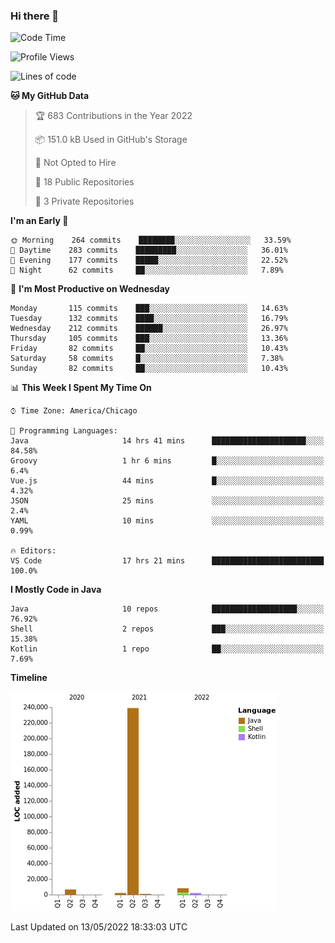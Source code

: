 ### Hi there 👋


<!--START_SECTION:waka-->
![Code Time](http://img.shields.io/badge/Code%20Time-2%2C252%20hrs%2032%20mins-blue)

![Profile Views](http://img.shields.io/badge/Profile%20Views-0-blue)

![Lines of code](https://img.shields.io/badge/From%20Hello%20World%20I%27ve%20Written-259%20Thousand%20lines%20of%20code-blue)

**🐱 My GitHub Data** 

> 🏆 683 Contributions in the Year 2022
 > 
> 📦 151.0 kB Used in GitHub's Storage 
 > 
> 🚫 Not Opted to Hire
 > 
> 📜 18 Public Repositories 
 > 
> 🔑 3 Private Repositories  
 > 
**I'm an Early 🐤** 

```text
🌞 Morning    264 commits    ████████░░░░░░░░░░░░░░░░░   33.59% 
🌆 Daytime    283 commits    █████████░░░░░░░░░░░░░░░░   36.01% 
🌃 Evening    177 commits    █████░░░░░░░░░░░░░░░░░░░░   22.52% 
🌙 Night      62 commits     ██░░░░░░░░░░░░░░░░░░░░░░░   7.89%

```
📅 **I'm Most Productive on Wednesday** 

```text
Monday       115 commits    ███░░░░░░░░░░░░░░░░░░░░░░   14.63% 
Tuesday      132 commits    ████░░░░░░░░░░░░░░░░░░░░░   16.79% 
Wednesday    212 commits    ██████░░░░░░░░░░░░░░░░░░░   26.97% 
Thursday     105 commits    ███░░░░░░░░░░░░░░░░░░░░░░   13.36% 
Friday       82 commits     ██░░░░░░░░░░░░░░░░░░░░░░░   10.43% 
Saturday     58 commits     █░░░░░░░░░░░░░░░░░░░░░░░░   7.38% 
Sunday       82 commits     ██░░░░░░░░░░░░░░░░░░░░░░░   10.43%

```


📊 **This Week I Spent My Time On** 

```text
⌚︎ Time Zone: America/Chicago

💬 Programming Languages: 
Java                     14 hrs 41 mins      █████████████████████░░░░   84.58% 
Groovy                   1 hr 6 mins         █░░░░░░░░░░░░░░░░░░░░░░░░   6.4% 
Vue.js                   44 mins             █░░░░░░░░░░░░░░░░░░░░░░░░   4.32% 
JSON                     25 mins             ░░░░░░░░░░░░░░░░░░░░░░░░░   2.4% 
YAML                     10 mins             ░░░░░░░░░░░░░░░░░░░░░░░░░   0.99%

🔥 Editors: 
VS Code                  17 hrs 21 mins      █████████████████████████   100.0%

```

**I Mostly Code in Java** 

```text
Java                     10 repos            ███████████████████░░░░░░   76.92% 
Shell                    2 repos             ███░░░░░░░░░░░░░░░░░░░░░░   15.38% 
Kotlin                   1 repo              ██░░░░░░░░░░░░░░░░░░░░░░░   7.69%

```


**Timeline**

![Chart not found](https://raw.githubusercontent.com/powercasgamer/powercasgamer/master/charts/bar_graph.png) 


 Last Updated on 13/05/2022 18:33:03 UTC
<!--END_SECTION:waka-->
